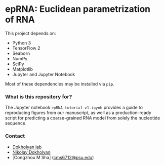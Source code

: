 # epRNA: Euclidean parametrization of RNA #

This project depends on:
* Python 3
* TensorFlow 2
* Seaborn
* NumPy
* SciPy
* Matplotlib
* Jupyter and Jupyter Notebook

Most of these dependencies may be installed via `pip`.

### What is this repository for? ###

The Jupyter notebook `epRNA tutorial-v1.ipynb` provides a guide to reproducing figures from our manuscript, 
as well as a production-ready script for predicting a coarse-grained RNA model from solely the nucleotide sequence.

### Contact ###

* [Dokholyan lab](https://dokhlab.med.psu.edu/)
* [Nikolay Dokholyan](dokh@psu.edu)
* [Congzhou M Sha] (cms6712@psu.edu)